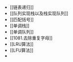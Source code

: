 - [[链表递归]]
- [[队列实现栈以及栈实现队列]]
- [[匹配括号]]
- [[单调栈]]
- [[单调队列]]
- [[1081.去除重复字母]]
- [[LRU算法]]
- [[LFU算法]]
-